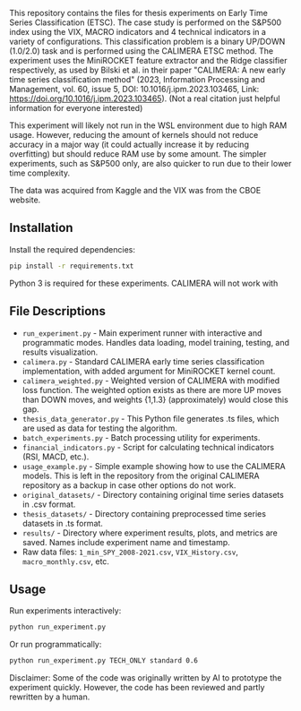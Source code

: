 This repository contains the files for thesis experiments on Early Time Series Classification (ETSC). The case study is performed on the S&P500 index using the VIX, MACRO indicators and 4 technical indicators in a variety of configurations. This classification problem is a binary UP/DOWN (1.0/2.0) task and is performed using the CALIMERA ETSC method. The experiment uses the MiniROCKET feature extractor and the Ridge classifier respectively, as used by Bilski et al. in their paper "CALIMERA: A new early time series classification method" (2023, Information Processing and Management, vol. 60, issue 5, DOI: 10.1016/j.ipm.2023.103465, Link: https://doi.org/10.1016/j.ipm.2023.103465).
(Not a real citation just helpful information for everyone interested) 

This experiment will likely not run in the WSL environment due to high RAM usage. However, reducing the amount of kernels should not reduce accuracy in a major way (it could actually increase it by reducing overfitting) but should reduce RAM use by some amount. The simpler experiments, such as S&P500 only, are also quicker to run due to their lower time complexity.

The data was acquired from Kaggle and the VIX was from the CBOE website.

## Installation

Install the required dependencies:

```bash
pip install -r requirements.txt
```

Python 3 is required for these experiments. CALIMERA will not work with 

## File Descriptions

- `run_experiment.py` - Main experiment runner with interactive and programmatic modes. Handles data loading, model training, testing, and results visualization.
- `calimera.py` - Standard CALIMERA early time series classification implementation, with added argument for MiniROCKET kernel count.
- `calimera_weighted.py` - Weighted version of CALIMERA with modified loss function. The weighted option exists as there are more UP moves than DOWN moves, and weights {1,1.3} (approximately) would close this gap.
- `thesis_data_generator.py` - This Python file generates .ts files, which are used as data for testing the algorithm.
- `batch_experiments.py` - Batch processing utility for experiments.
- `financial_indicators.py` - Script for calculating technical indicators (RSI, MACD, etc.).
- `usage_example.py` - Simple example showing how to use the CALIMERA models. This is left in the repository from the original CALIMERA repository as a backup in case other options do not work.
- `original_datasets/` - Directory containing original time series datasets in .csv format.
- `thesis_datasets/` - Directory containing preprocessed time series datasets in .ts format.
- `results/` - Directory where experiment results, plots, and metrics are saved. Names include experiment name and timestamp.
- Raw data files: `1_min_SPY_2008-2021.csv`, `VIX_History.csv`, `macro_monthly.csv`, etc.

## Usage

Run experiments interactively:
```bash
python run_experiment.py
```

Or run programmatically:
```bash
python run_experiment.py TECH_ONLY standard 0.6
```

Disclaimer: Some of the code was originally written by AI to prototype the experiment quickly. However, the code has been reviewed and partly rewritten by a human.